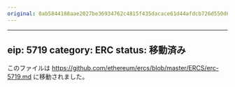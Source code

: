 ```yaml
---
original: 0ab5844188aae2027be36934762c4815f435dacace61d44afdcb726d550d6e81
---
```


---
eip: 5719
category: ERC
status: 移動済み
---

このファイルは https://github.com/ethereum/ercs/blob/master/ERCS/erc-5719.md に移動されました。